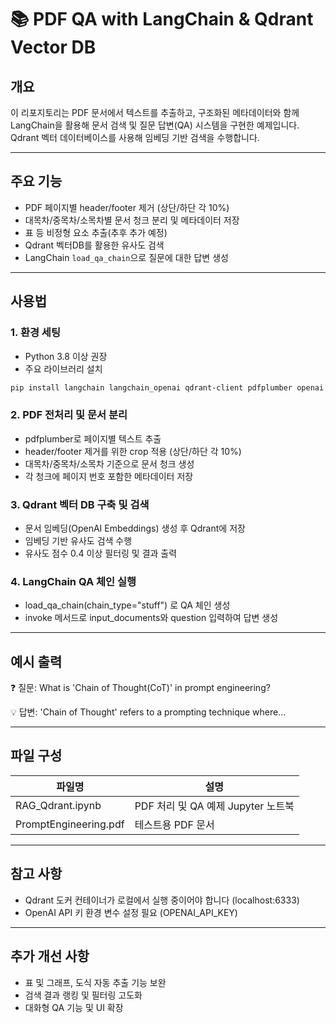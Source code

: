 # 📚 PDF QA with LangChain & Qdrant Vector DB

## 개요
이 리포지토리는 PDF 문서에서 텍스트를 추출하고, 구조화된 메타데이터와 함께 LangChain을 활용해 문서 검색 및 질문 답변(QA) 시스템을 구현한 예제입니다.  
Qdrant 벡터 데이터베이스를 사용해 임베딩 기반 검색을 수행합니다.

---

## 주요 기능
- PDF 페이지별 header/footer 제거 (상단/하단 각 10%)
- 대목차/중목차/소목차별 문서 청크 분리 및 메타데이터 저장
- 표 등 비정형 요소 추출(추후 추가 예정)
- Qdrant 벡터DB를 활용한 유사도 검색
- LangChain `load_qa_chain`으로 질문에 대한 답변 생성

---

## 사용법

### 1. 환경 세팅
- Python 3.8 이상 권장
- 주요 라이브러리 설치

```bash
pip install langchain langchain_openai qdrant-client pdfplumber openai
```

### 2. PDF 전처리 및 문서 분리
- pdfplumber로 페이지별 텍스트 추출
- header/footer 제거를 위한 crop 적용 (상단/하단 각 10%)
- 대목차/중목차/소목차 기준으로 문서 청크 생성
- 각 청크에 페이지 번호 포함한 메타데이터 저장

### 3. Qdrant 벡터 DB 구축 및 검색
- 문서 임베딩(OpenAI Embeddings) 생성 후 Qdrant에 저장
- 임베딩 기반 유사도 검색 수행
- 유사도 점수 0.4 이상 필터링 및 결과 출력

### 4. LangChain QA 체인 실행
- load_qa_chain(chain_type="stuff") 로 QA 체인 생성
- invoke 메서드로 input_documents와 question 입력하여 답변 생성

---

## 예시 출력

❓ 질문: What is 'Chain of Thought(CoT)' in prompt engineering?

💡 답변: 'Chain of Thought' refers to a prompting technique where...

---

## 파일 구성
|파일명|설명|
|---|---|
|RAG_Qdrant.ipynb|PDF 처리 및 QA 예제 Jupyter 노트북|
|PromptEngineering.pdf|테스트용 PDF 문서|

---

## 참고 사항
- Qdrant 도커 컨테이너가 로컬에서 실행 중이어야 합니다 (localhost:6333)
- OpenAI API 키 환경 변수 설정 필요 (OPENAI_API_KEY)

---

## 추가 개선 사항
- 표 및 그래프, 도식 자동 추출 기능 보완
- 검색 결과 랭킹 및 필터링 고도화
- 대화형 QA 기능 및 UI 확장

